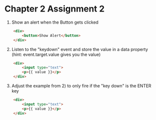 # Chapter 2 Assignment 2

1. Show an alert when the Button gets clicked
```html
    <div>
        <button>Show Alert</button>
    </div>
```
2. Listen to the "keydown" event and store the value in a data property (hint: event.target.value gives you the value)
```html
    <div>
        <input type="text">
        <p>{{ value }}</p>
    </div>
```
3. Adjust the example from 2) to only fire if the "key down" is the ENTER key
```html
    <div>
        <input type="text">
        <p>{{ value }}</p>
    </div>
```
